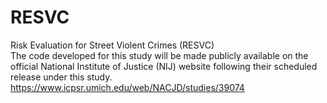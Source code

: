 # RESVC
Risk Evaluation for Street Violent Crimes (RESVC)<br>
The code developed for this study will be made publicly available on the official National Institute of Justice (NIJ) website following their scheduled release under this study. https://www.icpsr.umich.edu/web/NACJD/studies/39074
